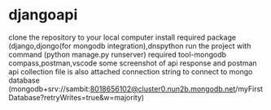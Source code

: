 # djangoapi
clone the repository to your local computer
install required package (django,djongo(for mongodb integration),dnspython
run the project with command (python manage.py runserver)
required tool-mongodb compass,postman,vscode
some screenshot of api response and postman api collection file is also attached
connection string to connect to mongo database (mongodb+srv://sambit:8018656102@cluster0.nun2b.mongodb.net/myFirstDatabase?retryWrites=true&w=majority)

